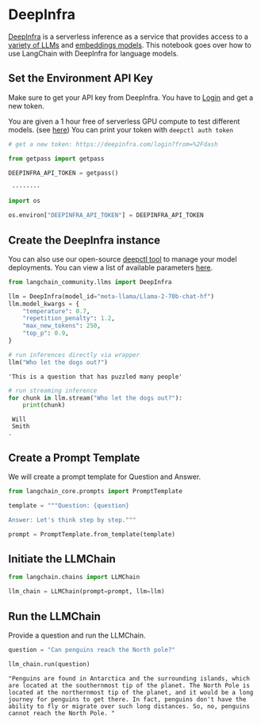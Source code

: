 # DeepInfra

[DeepInfra](https://deepinfra.com/?utm_source=langchain) is a serverless inference as a service that provides access to a [variety of LLMs](https://deepinfra.com/models?utm_source=langchain) and [embeddings models](https://deepinfra.com/models?type=embeddings&utm_source=langchain). This notebook goes over how to use LangChain with DeepInfra for language models.

## Set the Environment API Key
Make sure to get your API key from DeepInfra. You have to [Login](https://deepinfra.com/login?from=%2Fdash) and get a new token.

You are given a 1 hour free of serverless GPU compute to test different models. (see [here](https://github.com/deepinfra/deepctl#deepctl))
You can print your token with `deepctl auth token`


```python
# get a new token: https://deepinfra.com/login?from=%2Fdash

from getpass import getpass

DEEPINFRA_API_TOKEN = getpass()
```
```output
 ········
```

```python
import os

os.environ["DEEPINFRA_API_TOKEN"] = DEEPINFRA_API_TOKEN
```

## Create the DeepInfra instance
You can also use our open-source [deepctl tool](https://github.com/deepinfra/deepctl#deepctl) to manage your model deployments. You can view a list of available parameters [here](https://deepinfra.com/databricks/dolly-v2-12b#API).


```python
from langchain_community.llms import DeepInfra

llm = DeepInfra(model_id="meta-llama/Llama-2-70b-chat-hf")
llm.model_kwargs = {
    "temperature": 0.7,
    "repetition_penalty": 1.2,
    "max_new_tokens": 250,
    "top_p": 0.9,
}
```


```python
# run inferences directly via wrapper
llm("Who let the dogs out?")
```



```output
'This is a question that has puzzled many people'
```



```python
# run streaming inference
for chunk in llm.stream("Who let the dogs out?"):
    print(chunk)
```



```output
 Will
 Smith
.
```


## Create a Prompt Template
We will create a prompt template for Question and Answer.


```python
from langchain_core.prompts import PromptTemplate

template = """Question: {question}

Answer: Let's think step by step."""

prompt = PromptTemplate.from_template(template)
```

## Initiate the LLMChain


```python
from langchain.chains import LLMChain

llm_chain = LLMChain(prompt=prompt, llm=llm)
```

## Run the LLMChain
Provide a question and run the LLMChain.


```python
question = "Can penguins reach the North pole?"

llm_chain.run(question)
```



```output
"Penguins are found in Antarctica and the surrounding islands, which are located at the southernmost tip of the planet. The North Pole is located at the northernmost tip of the planet, and it would be a long journey for penguins to get there. In fact, penguins don't have the ability to fly or migrate over such long distances. So, no, penguins cannot reach the North Pole. "
```



```python

```
